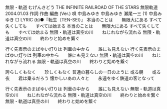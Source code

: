 無限・軌道
むげんきどう
THE INFINITE RAILROAD OF THE STARS
無限軌道
2004.01.03
作詞  作曲  編曲 (Ver.)   唄
中島みゆき   中島みゆき   瀬尾一三 (1)
中島みゆき
□ LYRIC (b)●『転生（TEN-SEI）』
本当のことは　　無限大にある
すべて失くしても　　すべては始まる
本当のことは　　無限大にある
すべて失くしても　　すべては始まる
無限・軌道は真空の川　　ねじれながら流れる
無限・軌道は真空の川　　終わりと始めを繋ぐ

行く先表示のまばゆい灯りは
列車の中から　　誰にも見えない
行く先表示のまばゆい灯りは
列車の中から　　誰にも見えない
無限・軌道は真空の川　　ねじれながら流れる
無限・軌道は真空の川　　終わりと始めを繋ぐ

誇らしくもなく　　珍しくもなく
普通の暮らしの一日のように
或る朝　　或る夜　　君は乗るだろう
懐かしいあの人々と　　永遠をゆく鉄道の客となって

行く先表示のまばゆい灯りは
列車の中から　　誰にも見えない
無限・軌道は真空の川　　ねじれながら流れる
無限・軌道は真空の川　　終わりと始めを繋ぐ
無限・軌道は真空の川　　終わりと始めを繋ぐ